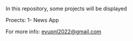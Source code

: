 In this repository, some projects will be displayed

Proects:
1- News App

For more info: eyupnl2022@gmail.com

